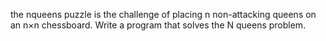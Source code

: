 the nqueens puzzle is the challenge of placing n non-attacking queens on an n×n chessboard.
Write a program that solves the N queens problem.